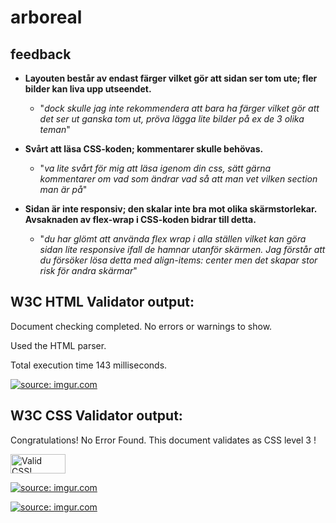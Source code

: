 # arboreal

## feedback

- **Layouten består av endast färger vilket gör att sidan ser tom ute; fler bilder kan liva upp utseendet.**
    - "*dock skulle jag inte rekommendera att bara ha färger vilket gör att det ser ut ganska tom ut, pröva lägga lite bilder
    på ex de 3 olika teman*"

- **Svårt att läsa CSS-koden; kommentarer skulle behövas.**
    - "*va lite svårt för mig att läsa igenom din css, sätt gärna kommentarer om vad som ändrar vad så att man vet vilken section man är på*"

- **Sidan är inte responsiv; den skalar inte bra mot olika skärmstorlekar. Avsaknaden av flex-wrap i CSS-koden bidrar till detta.**
    - "*du har glömt att använda flex wrap i alla ställen vilket kan göra sidan lite responsive ifall de hamnar utanför skärmen. Jag förstår att du försöker lösa detta med align-items: center men det skapar stor risk för andra skärmar*"

## W3C HTML Validator output:

Document checking completed. No errors or warnings to show.

Used the HTML parser.

Total execution time 143 milliseconds.

<p>
    <a href="https://imgur.com/buZ8HV2">
        <img src="https://i.imgur.com/buZ8HV2.png" title="source: imgur.com" />
    </a>
</p>


## W3C CSS Validator output:

Congratulations! No Error Found.
This document validates as CSS level 3 !

<p>
    <a href="http://jigsaw.w3.org/css-validator/check/referer">
        <img style="border:0;width:88px;height:31px"
            src="http://jigsaw.w3.org/css-validator/images/vcss"
            alt="Valid CSS!" />
    </a>
</p>

<p>
    <a href="https://imgur.com/11kKVak">
        <img src="https://i.imgur.com/11kKVak.png" title="source: imgur.com" />
    </a>
</p>

<p>
    <a href="https://imgur.com/cvJbOtW">
        <img src="https://i.imgur.com/cvJbOtW.png" title="source: imgur.com" />
    </a>
</p>
